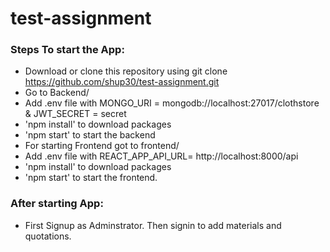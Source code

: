 # test-assignment
### Steps To start the App:
* Download or clone this repository using git clone https://github.com/shup30/test-assignment.git
* Go to Backend/ 
* Add .env file with MONGO_URI = mongodb://localhost:27017/clothstore & JWT_SECRET = secret
* 'npm install' to download packages
* 'npm start' to start the backend
* For starting Frontend got to frontend/
* Add .env file with REACT_APP_API_URL= http://localhost:8000/api
* 'npm install' to download packages
* 'npm start' to start the frontend.

### After starting App:
* First Signup as Adminstrator. Then signin to add materials and quotations.
